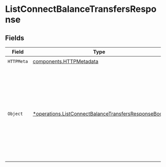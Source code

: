 # ListConnectBalanceTransfersResponse


## Fields

| Field                                                                                                                                                                                   | Type                                                                                                                                                                                    | Required                                                                                                                                                                                | Description                                                                                                                                                                             |
| --------------------------------------------------------------------------------------------------------------------------------------------------------------------------------------- | --------------------------------------------------------------------------------------------------------------------------------------------------------------------------------------- | --------------------------------------------------------------------------------------------------------------------------------------------------------------------------------------- | --------------------------------------------------------------------------------------------------------------------------------------------------------------------------------------- |
| `HTTPMeta`                                                                                                                                                                              | [components.HTTPMetadata](../../models/components/httpmetadata.md)                                                                                                                      | :heavy_check_mark:                                                                                                                                                                      | N/A                                                                                                                                                                                     |
| `Object`                                                                                                                                                                                | [*operations.ListConnectBalanceTransfersResponseBody](../../models/operations/listconnectbalancetransfersresponsebody.md)                                                               | :heavy_minus_sign:                                                                                                                                                                      | A list of Connect balance transfers. For a complete reference of the Connect balance transfer<br/>object, refer to the [Get balance transfer endpoint](get-balance-transfer) documentation. |